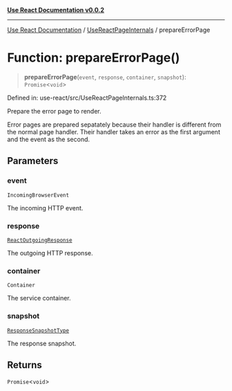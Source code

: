 [**Use React Documentation v0.0.2**](../../README.md)

***

[Use React Documentation](../../modules.md) / [UseReactPageInternals](../README.md) / prepareErrorPage

# Function: prepareErrorPage()

> **prepareErrorPage**(`event`, `response`, `container`, `snapshot`): `Promise`\<`void`\>

Defined in: use-react/src/UseReactPageInternals.ts:372

Prepare the error page to render.

Error pages are prepared sepatately because their handler
is different from the normal page handler.
Their handler takes an error as the first argument and the event as the second.

## Parameters

### event

`IncomingBrowserEvent`

The incoming HTTP event.

### response

[`ReactOutgoingResponse`](../../declarations/type-aliases/ReactOutgoingResponse.md)

The outgoing HTTP response.

### container

`Container`

The service container.

### snapshot

[`ResponseSnapshotType`](../../declarations/interfaces/ResponseSnapshotType.md)

The response snapshot.

## Returns

`Promise`\<`void`\>
